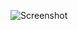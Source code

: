 ![Screenshot](https://raw.githubusercontent.com/Cryakl/Ultimate-RAT-Collection/refs/heads/main/CraxsRat%20v3.7.1/Screenshot.png)
